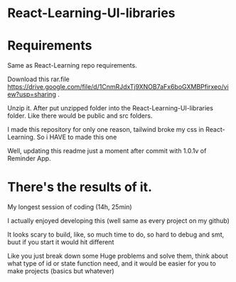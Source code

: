 # React-Learning-UI-libraries

# Requirements

Same as React-Learning repo requirements.

Download this rar.file https://drive.google.com/file/d/1CnmRJdxTj9XNOB7aFx6boGXMBPfirxeo/view?usp=sharing .

Unzip it. After put unzipped folder into the React-Learning-UI-libraries folder. Like there would be public and src folders.


I made this repository for only one reason, tailwind broke my css in React-Learning. So i HAVE to made this one

Well, updating this readme just a moment after commit with 1.0.1v of Reminder App.

# There's the results of it.

My longest session of coding (14h, 25min)

I actually enjoyed developing this (well same as every project on my github)

It looks scary to build, like, so much time to do, so hard to debug and smt, buut if you start it would hit different 

Like you just break down some Huge problems and solve them, think about what type of id or state function need, and it would be easier for you to make projects (basics but whatever)

